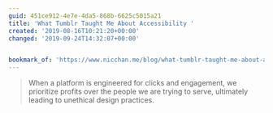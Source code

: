 ```yaml
---
guid: 451ce912-4e7e-4da5-868b-6625c5015a21
title: 'What Tumblr Taught Me About Accessibility '
created: '2019-08-16T10:21:20+00:00'
changed: '2019-09-24T14:32:07+00:00'


bookmark_of: 'https://www.nicchan.me/blog/what-tumblr-taught-me-about-accessibility/'
---
```


> When a platform is engineered for clicks and engagement, we prioritize profits over the people we are trying to serve, ultimately leading to unethical design practices.
